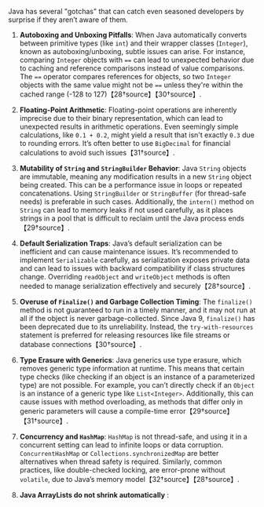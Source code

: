 Java has several "gotchas" that can catch even seasoned developers by surprise if they aren’t aware of them. 

1. **Autoboxing and Unboxing Pitfalls**: When Java automatically converts between primitive types (like `int`) and their wrapper classes (`Integer`), known as autoboxing/unboxing, subtle issues can arise. For instance, comparing `Integer` objects with `==` can lead to unexpected behavior due to caching and reference comparisons instead of value comparisons. The `==` operator compares references for objects, so two `Integer` objects with the same value might not be `==` unless they're within the cached range (-128 to 127)【28†source】【30†source】.

2. **Floating-Point Arithmetic**: Floating-point operations are inherently imprecise due to their binary representation, which can lead to unexpected results in arithmetic operations. Even seemingly simple calculations, like `0.1 + 0.2`, might yield a result that isn't exactly `0.3` due to rounding errors. It’s often better to use `BigDecimal` for financial calculations to avoid such issues【31†source】.

3. **Mutability of `String` and `StringBuilder` Behavior**: Java `String` objects are immutable, meaning any modification results in a new `String` object being created. This can be a performance issue in loops or repeated concatenations. Using `StringBuilder` or `StringBuffer` (for thread-safe needs) is preferable in such cases. Additionally, the `intern()` method on `String` can lead to memory leaks if not used carefully, as it places strings in a pool that is difficult to reclaim until the Java process ends【29†source】.

4. **Default Serialization Traps**: Java’s default serialization can be inefficient and can cause maintenance issues. It’s recommended to implement `Serializable` carefully, as serialization exposes private data and can lead to issues with backward compatibility if class structures change. Overriding `readObject` and `writeObject` methods is often needed to manage serialization effectively and securely【28†source】.

5. **Overuse of `Finalize()` and Garbage Collection Timing**: The `finalize()` method is not guaranteed to run in a timely manner, and it may not run at all if the object is never garbage-collected. Since Java 9, `finalize()` has been deprecated due to its unreliability. Instead, the `try-with-resources` statement is preferred for releasing resources like file streams or database connections【30†source】.

6. **Type Erasure with Generics**: Java generics use type erasure, which removes generic type information at runtime. This means that certain type checks (like checking if an object is an instance of a parameterized type) are not possible. For example, you can’t directly check if an `Object` is an instance of a generic type like `List<Integer>`. Additionally, this can cause issues with method overloading, as methods that differ only in generic parameters will cause a compile-time error【29†source】【31†source】.

7. **Concurrency and `HashMap`**: `HashMap` is not thread-safe, and using it in a concurrent setting can lead to infinite loops or data corruption. `ConcurrentHashMap` or `Collections.synchronizedMap` are better alternatives when thread safety is required. Similarly, common practices, like double-checked locking, are error-prone without `volatile`, due to Java’s memory model【32†source】【28†source】.

8. **Java ArrayLists do not shrink automatically** : 
